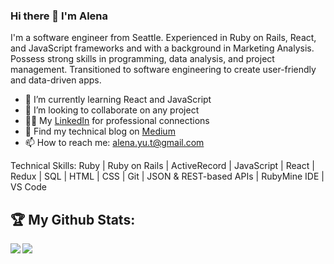 ### Hi there 👋 I'm Alena

I'm a software engineer from Seattle. Experienced in Ruby on Rails, React, and JavaScript frameworks and with a background in Marketing Analysis. Possess strong skills in programming, data analysis, and project management. Transitioned to software engineering to create user-friendly and data-driven apps.

- 🌱 I’m currently learning React and JavaScript
- 👯 I’m looking to collaborate on any project
- 👩‍💻 My [LinkedIn](https://www.linkedin.com/in/alenatrushnikova/) for professional connections  
- 📝 Find my technical blog on [Medium](https://alenatrushnikova.medium.com/)
- 📫 How to reach me: alena.yu.t@gmail.com

Technical Skills: Ruby | Ruby on Rails | ActiveRecord | JavaScript | React | Redux | SQL | HTML | CSS | Git | JSON & REST-based APIs | RubyMine IDE | VS Code

## 🏆 My Github Stats:
<div>
<a href="https://readme-stats-cfgj2cxdy.vercel.app/api?username=AlenaTrushnikova&count_private=true&show_icons=true&theme=tokyonight">
  <img  align="left" src="https://readme-stats-cfgj2cxdy.vercel.app/api?username=AlenaTrushnikova&count_private=true&show_icons=true&theme=tokyonight" />
</a> 
<a href="https://readme-stats-cfgj2cxdy.vercel.app/api/top-langs/?username=AlenaTrushnikova&theme=tokyonight">
  <img align="left" src="https://readme-stats-cfgj2cxdy.vercel.app/api/top-langs/?username=AlenaTrushnikova&theme=tokyonight" />
</a>
</div>